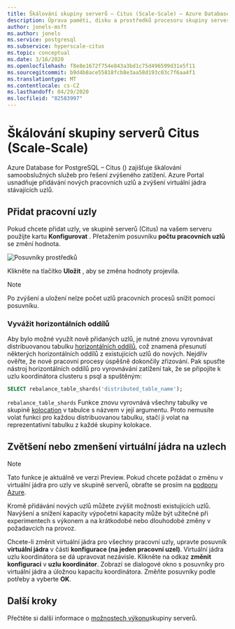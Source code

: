 ```yaml
---
title: Škálování skupiny serverů – Citus (Scale-Scale) – Azure Database for PostgreSQL
description: Úprava paměti, disku a prostředků procesoru skupiny serverů, aby bylo možné řešit zvýšené zatížení
author: jonels-msft
ms.author: jonels
ms.service: postgresql
ms.subservice: hyperscale-citus
ms.topic: conceptual
ms.date: 3/16/2020
ms.openlocfilehash: f8e8e1672f754e843a3bd1c75d496599d31e5f11
ms.sourcegitcommit: b9d4b8ace55818fcb8e3aa58d193c03c7f6aa4f1
ms.translationtype: MT
ms.contentlocale: cs-CZ
ms.lasthandoff: 04/29/2020
ms.locfileid: "82583997"
---
```

# <a name="scale-a-hyperscale-citus-server-group"></a>Škálování skupiny serverů Citus (Scale-Scale)

Azure Database for PostgreSQL – Citus () zajišťuje škálování samoobslužných služeb pro řešení zvýšeného zatížení. Azure Portal usnadňuje přidávání nových pracovních uzlů a zvýšení virtuální jádra stávajících uzlů.

## <a name="add-worker-nodes"></a>Přidat pracovní uzly

Pokud chcete přidat uzly, ve skupině serverů (Citus) na vašem serveru použijte kartu **Konfigurovat** .  Přetažením posuvníku **počtu pracovních uzlů** se změní hodnota.

![Posuvníky prostředků](./media/howto-hyperscale-scaling/01-sliders-workers.png)

Klikněte na tlačítko **Uložit** , aby se změna hodnoty projevila.

> [!NOTE]
> Po zvýšení a uložení nelze počet uzlů pracovních procesů snížit pomocí posuvníku.

### <a name="rebalance-shards"></a>Vyvážit horizontálních oddílů

Aby bylo možné využít nově přidaných uzlů, je nutné znovu vyrovnávat distribuovanou tabulku [horizontálních oddílů](concepts-hyperscale-distributed-data.md#shards), což znamená přesunutí některých horizontálních oddílů z existujících uzlů do nových. Nejdřív ověřte, že nové pracovní procesy úspěšně dokončily zřizování. Pak spusťte nástroj horizontálních oddílů pro vyrovnávání zatížení tak, že se připojíte k uzlu koordinátora clusteru s psql a spuštěným:

```sql
SELECT rebalance_table_shards('distributed_table_name');
```

`rebalance_table_shards` Funkce znovu vyrovnává všechny tabulky ve skupině [kolocation](concepts-hyperscale-colocation.md) v tabulce s názvem v její argumentu. Proto nemusíte volat funkci pro každou distribuovanou tabulku, stačí ji volat na reprezentativní tabulku z každé skupiny kolokace.

## <a name="increase-or-decrease-vcores-on-nodes"></a>Zvětšení nebo zmenšení virtuální jádra na uzlech

> [!NOTE]
> Tato funkce je aktuálně ve verzi Preview. Pokud chcete požádat o změnu v virtuální jádra pro uzly ve skupině serverů, obraťte se prosím na [podporu Azure](https://portal.azure.com/?#blade/Microsoft_Azure_Support/HelpAndSupportBlade).

Kromě přidávání nových uzlů můžete zvýšit možnosti existujících uzlů. Navýšení a snížení kapacity výpočetní kapacity může být užitečné při experimentech s výkonem a na krátkodobé nebo dlouhodobé změny v požadavcích na provoz.

Chcete-li změnit virtuální jádra pro všechny pracovní uzly, upravte posuvník **virtuální jádra** v části **konfigurace (na jeden pracovní uzel)**. Virtuální jádra uzlu koordinátora se dá upravovat nezávisle. Klikněte na odkaz **změnit konfiguraci** v **uzlu koordinátor**. Zobrazí se dialogové okno s posuvníky pro virtuální jádra a úložnou kapacitu koordinátora. Změňte posuvníky podle potřeby a vyberte **OK**.

## <a name="next-steps"></a>Další kroky

Přečtěte si další informace o [možnostech výkonu](concepts-hyperscale-configuration-options.md)skupiny serverů.

